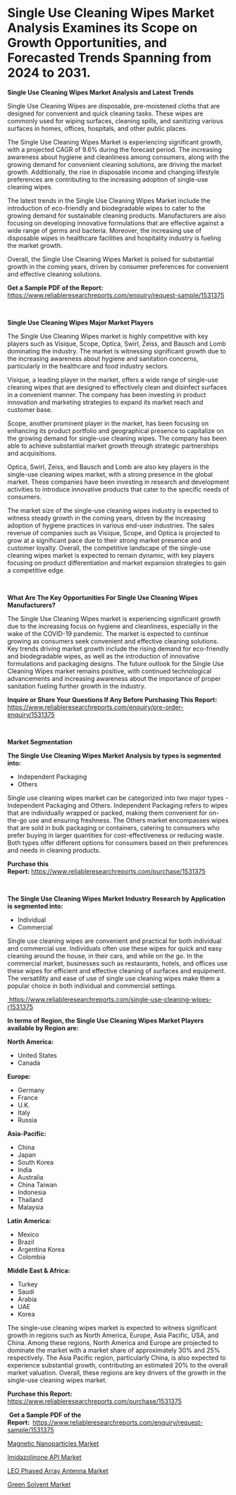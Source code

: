 <p><h1>Single Use Cleaning Wipes Market Analysis Examines its Scope on Growth Opportunities, and Forecasted Trends Spanning from 2024 to 2031.</h1></p><p><strong>Single Use Cleaning Wipes Market Analysis and Latest Trends</strong></p>
<p><p>Single Use Cleaning Wipes are disposable, pre-moistened cloths that are designed for convenient and quick cleaning tasks. These wipes are commonly used for wiping surfaces, cleaning spills, and sanitizing various surfaces in homes, offices, hospitals, and other public places.</p><p>The Single Use Cleaning Wipes Market is experiencing significant growth, with a projected CAGR of 9.6% during the forecast period. The increasing awareness about hygiene and cleanliness among consumers, along with the growing demand for convenient cleaning solutions, are driving the market growth. Additionally, the rise in disposable income and changing lifestyle preferences are contributing to the increasing adoption of single-use cleaning wipes.</p><p>The latest trends in the Single Use Cleaning Wipes Market include the introduction of eco-friendly and biodegradable wipes to cater to the growing demand for sustainable cleaning products. Manufacturers are also focusing on developing innovative formulations that are effective against a wide range of germs and bacteria. Moreover, the increasing use of disposable wipes in healthcare facilities and hospitality industry is fueling the market growth.</p><p>Overall, the Single Use Cleaning Wipes Market is poised for substantial growth in the coming years, driven by consumer preferences for convenient and effective cleaning solutions.</p></p>
<p><strong>Get a Sample PDF of the Report:&nbsp;</strong> <a href="https://www.reliableresearchreports.com/enquiry/request-sample/1531375">https://www.reliableresearchreports.com/enquiry/request-sample/1531375</a></p>
<p>&nbsp;</p>
<p><strong>Single Use Cleaning Wipes Major Market Players</strong></p>
<p><p>The Single Use Cleaning Wipes market is highly competitive with key players such as Visique, Scope, Optica, Swirl, Zeiss, and Bausch and Lomb dominating the industry. The market is witnessing significant growth due to the increasing awareness about hygiene and sanitation concerns, particularly in the healthcare and food industry sectors.</p><p>Visique, a leading player in the market, offers a wide range of single-use cleaning wipes that are designed to effectively clean and disinfect surfaces in a convenient manner. The company has been investing in product innovation and marketing strategies to expand its market reach and customer base.</p><p>Scope, another prominent player in the market, has been focusing on enhancing its product portfolio and geographical presence to capitalize on the growing demand for single-use cleaning wipes. The company has been able to achieve substantial market growth through strategic partnerships and acquisitions.</p><p>Optica, Swirl, Zeiss, and Bausch and Lomb are also key players in the single-use cleaning wipes market, with a strong presence in the global market. These companies have been investing in research and development activities to introduce innovative products that cater to the specific needs of consumers.</p><p>The market size of the single-use cleaning wipes industry is expected to witness steady growth in the coming years, driven by the increasing adoption of hygiene practices in various end-user industries. The sales revenue of companies such as Visique, Scope, and Optica is projected to grow at a significant pace due to their strong market presence and customer loyalty. Overall, the competitive landscape of the single-use cleaning wipes market is expected to remain dynamic, with key players focusing on product differentiation and market expansion strategies to gain a competitive edge.</p></p>
<p>&nbsp;</p>
<p><strong>What Are The Key Opportunities For Single Use Cleaning Wipes Manufacturers?</strong></p>
<p><p>The Single Use Cleaning Wipes market is experiencing significant growth due to the increasing focus on hygiene and cleanliness, especially in the wake of the COVID-19 pandemic. The market is expected to continue growing as consumers seek convenient and effective cleaning solutions. Key trends driving market growth include the rising demand for eco-friendly and biodegradable wipes, as well as the introduction of innovative formulations and packaging designs. The future outlook for the Single Use Cleaning Wipes market remains positive, with continued technological advancements and increasing awareness about the importance of proper sanitation fueling further growth in the industry.</p></p>
<p><strong>Inquire or Share Your Questions If Any Before Purchasing This Report:</strong> <a href="https://www.reliableresearchreports.com/enquiry/pre-order-enquiry/1531375">https://www.reliableresearchreports.com/enquiry/pre-order-enquiry/1531375</a></p>
<p>&nbsp;</p>
<p><strong>Market Segmentation</strong></p>
<p><strong>The Single Use Cleaning Wipes Market Analysis by types is segmented into:</strong></p>
<p><ul><li>Independent Packaging</li><li>Others</li></ul></p>
<p><p>Single use cleaning wipes market can be categorized into two major types - Independent Packaging and Others. Independent Packaging refers to wipes that are individually wrapped or packed, making them convenient for on-the-go use and ensuring freshness. The Others market encompasses wipes that are sold in bulk packaging or containers, catering to consumers who prefer buying in larger quantities for cost-effectiveness or reducing waste. Both types offer different options for consumers based on their preferences and needs in cleaning products.</p></p>
<p><strong>Purchase this Report:&nbsp;</strong><a href="https://www.reliableresearchreports.com/purchase/1531375">https://www.reliableresearchreports.com/purchase/1531375</a></p>
<p>&nbsp;</p>
<p><strong>The Single Use Cleaning Wipes Market Industry Research by Application is segmented into:</strong></p>
<p><ul><li>Individual</li><li>Commercial</li></ul></p>
<p><p>Single use cleaning wipes are convenient and practical for both individual and commercial use. Individuals often use these wipes for quick and easy cleaning around the house, in their cars, and while on the go. In the commercial market, businesses such as restaurants, hotels, and offices use these wipes for efficient and effective cleaning of surfaces and equipment. The versatility and ease of use of single use cleaning wipes make them a popular choice in both individual and commercial settings.</p></p>
<p><a href="https://www.reliableresearchreports.com/single-use-cleaning-wipes-r1531375">&nbsp;https://www.reliableresearchreports.com/single-use-cleaning-wipes-r1531375</a></p>
<p><strong>In terms of Region, the Single Use Cleaning Wipes Market Players available by Region are:</strong></p>
<p>
    <p> <strong> North America: </strong>
        <ul>
            <li>United States</li>
            <li>Canada</li>
        </ul>
        </p> 
    <p> <strong> Europe: </strong>
        <ul>
            <li>Germany</li>
            <li>France</li>
            <li>U.K.</li>
            <li>Italy</li>
            <li>Russia</li>
        </ul>
        </p> 
    <p> <strong> Asia-Pacific: </strong>
        <ul>
            <li>China</li>
            <li>Japan</li>
            <li>South Korea</li>
            <li>India</li>
            <li>Australia</li>
            <li>China Taiwan</li>
            <li>Indonesia</li>
            <li>Thailand</li>
            <li>Malaysia</li>
        </ul>
        </p> 
    <p> <strong> Latin America: </strong>
        <ul>
            <li>Mexico</li>
            <li>Brazil</li>
            <li>Argentina Korea</li>
            <li>Colombia</li>
        </ul>
        </p> 
    <p> <strong> Middle East & Africa: </strong>
        <ul>
            <li>Turkey</li>
            <li>Saudi</li>
            <li>Arabia</li>
            <li>UAE</li>
            <li>Korea</li>
        </ul>
    </p>
    </p>
<p><p>The single-use cleaning wipes market is expected to witness significant growth in regions such as North America, Europe, Asia Pacific, USA, and China. Among these regions, North America and Europe are projected to dominate the market with a market share of approximately 30% and 25% respectively. The Asia Pacific region, particularly China, is also expected to experience substantial growth, contributing an estimated 20% to the overall market valuation. Overall, these regions are key drivers of the growth in the single-use cleaning wipes market.</p></p>
<p><strong>Purchase this Report: </strong><a href="https://www.reliableresearchreports.com/purchase/1531375">https://www.reliableresearchreports.com/purchase/1531375</a></p>
<p>&nbsp;<strong>Get a Sample PDF of the Report:&nbsp;&nbsp;</strong><a href="https://www.reliableresearchreports.com/enquiry/request-sample/1531375">https://www.reliableresearchreports.com/enquiry/request-sample/1531375</a></p>
<p><strong></strong></p>
<p><p><a href="https://medium.com/@shawnsmithv6981/comprehensive-analysis-of-the-global-magnetic-nanoparticles-market-growth-trends-market-20ab71b9fa4a">Magnetic Nanoparticles Market</a></p><p><a href="https://github.com/JosephWillisbXXgf/Market-Research-Report-List-1/blob/main/imidazolinone-api-market.md">Imidazolinone API Market</a></p><p><a href="https://github.com/ORAZITOM/Market-Research-Report-List-1/blob/main/leo-phased-array-antenna-market.md">LEO Phased Array Antenna Market</a></p><p><a href="https://medium.com/@liam.mcgrath5645/green-solvent-market-analysis-report-global-insights-by-region-type-organic-solvent-inorganic-51258cfd6fe6">Green Solvent Market</a></p></p>